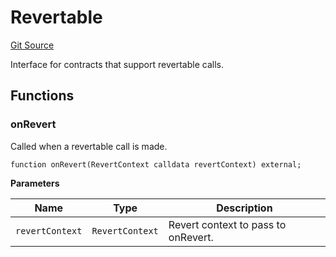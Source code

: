 # Revertable
[Git Source](https://github.com/zeta-chain/protocol-contracts/blob/dedf2ca4d335fe85937fd686450fecebb5456bc9/contracts/Revert.sol)

Interface for contracts that support revertable calls.


## Functions
### onRevert

Called when a revertable call is made.


```solidity
function onRevert(RevertContext calldata revertContext) external;
```
**Parameters**

|Name|Type|Description|
|----|----|-----------|
|`revertContext`|`RevertContext`|Revert context to pass to onRevert.|


